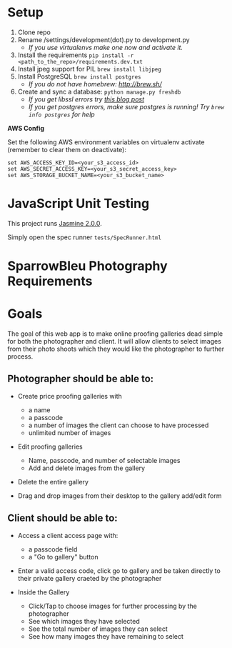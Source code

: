 Setup
===========
1. Clone repo
2. Rename /settings/development(dot).py to development.py
    - *If you use virtualenvs make one now and activate it.*
3. Install the requirements `pip install -r <path_to_the_repo>/requirements.dev.txt`
4. Install jpeg support for PIL `brew install libjpeg`
5. Install PostgreSQL `brew install postgres`
    - *If you do not have homebrew: http://brew.sh/*
6. Create and sync a database: ```python manage.py freshdb```
    - *If you get libssl errors try [this blog post](http://joshuakehn.com/2013/10/13/Postgresapp-and-psycopg2-on-OS-X.html)*
    - *If you get postgres errors, make sure postgres is running!  Try `brew info postgres` for help*

**AWS Config**

Set the following AWS environment variables on virtualenv activate (remember to clear them on deactivate):
```
set AWS_ACCESS_KEY_ID=<your_s3_access_id>
set AWS_SECRET_ACCESS_KEY=<your_s3_secret_access_key>
set AWS_STORAGE_BUCKET_NAME=<your_s3_bucket_name>
```

# JavaScript Unit Testing

This project runs [Jasmine 2.0.0](https://github.com/pivotal/jasmine/).

Simply open the spec runner `tests/SpecRunner.html`


SparrowBleu Photography Requirements
====================================

# Goals
The goal of this web app is to make online proofing galleries dead simple for both the photographer and client.  It will allow clients to select images from their photo shoots which they would like the photographer to further process.

## Photographer should be able to:

- Create price proofing galleries with
    - a name
    - a passcode
    - a number of images the client can choose to have processed
    - unlimited number of images

- Edit proofing galleries
    - Name, passcode, and number of selectable images
    - Add and delete images from the gallery

- Delete the entire gallery

- Drag and drop images from their desktop to the gallery add/edit form

## Client should be able to:

- Access a client access page with:
    - a passcode field
    - a "Go to gallery" button

- Enter a valid access code, click go to gallery and be taken directly to their private gallery craeted by the photographer

- Inside the Gallery
    - Click/Tap to choose images for further processing by the photographer
    - See which images they have selected
    - See the total number of images they can select
    - See how many images they have remaining to select
